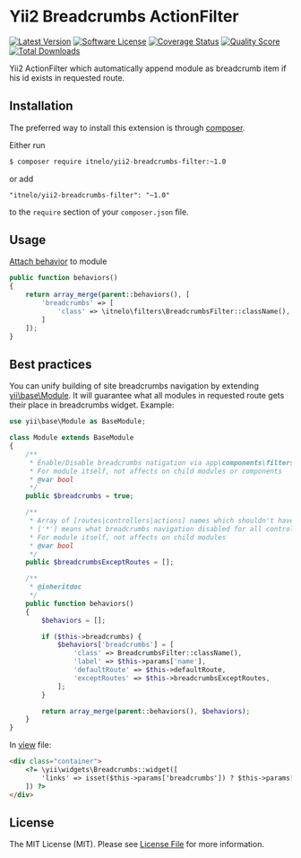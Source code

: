 # Yii2 Breadcrumbs ActionFilter

[![Latest Version](https://img.shields.io/github/tag/itnelo/yii2-breadcrumbs-filter.svg?style=flat-square&label=release)](https://github.com/itnelo/yii2-breadcrumbs-filter/tags)
[![Software License](https://img.shields.io/badge/license-MIT-brightgreen.svg?style=flat-square)](LICENSE.md)
[![Coverage Status](https://img.shields.io/scrutinizer/coverage/g/itnelo/yii2-breadcrumbs-filter.svg?style=flat-square)](https://scrutinizer-ci.com/g/itnelo/yii2-breadcrumbs-filter/code-structure)
[![Quality Score](https://img.shields.io/scrutinizer/g/itnelo/yii2-breadcrumbs-filter.svg?style=flat-square)](https://scrutinizer-ci.com/g/itnelo/yii2-breadcrumbs-filter)
[![Total Downloads](https://img.shields.io/packagist/dt/itnelo/yii2-breadcrumbs-filter.svg?style=flat-square)](https://packagist.org/packages/itnelo/yii2-breadcrumbs-filter)

Yii2 ActionFilter which automatically append module as breadcrumb item if his id exists in requested route.

## Installation

The preferred way to install this extension is through [composer](http://getcomposer.org/download/).

Either run

```bash
$ composer require itnelo/yii2-breadcrumbs-filter:~1.0
```

or add

```
"itnelo/yii2-breadcrumbs-filter": "~1.0"
```

to the `require` section of your `composer.json` file.

## Usage

[Attach behavior](http://www.yiiframework.com/doc-2.0/guide-concept-behaviors.html#attaching-behaviors) to module

```PHP
public function behaviors()
{
    return array_merge(parent::behaviors(), [
        'breadcrumbs' => [
            'class' => \itnelo\filters\BreadcrumbsFilter::className(),
        ]
    ]);
}
```

## Best practices

You can unify building of site breadcrumbs navigation by extending [yii\base\Module](http://www.yiiframework.com/doc-2.0/yii-base-module.html).
It will guarantee what all modules in requested route gets their place in breadcrumbs widget. Example:

```PHP
use yii\base\Module as BaseModule;

class Module extends BaseModule
{
    /**
     * Enable/Disable breadcrumbs natigation via app\components\filters\BreadcrumbsFilter
     * For module itself, not affects on child modules or components
     * @var bool
     */
    public $breadcrumbs = true;

    /**
     * Array of [routes|controllers|actions] names which shouldn't have breadcrumbs
     * ['*'] means what breadcrumbs navigation disabled for all controllers and actions (direct childs)
     * For module itself, not affects on child modules
     * @var bool
     */
    public $breadcrumbsExceptRoutes = [];

    /**
     * @inheritdoc
     */
    public function behaviors()
    {
        $behaviors = [];

        if ($this->breadcrumbs) {
            $behaviors['breadcrumbs'] = [
                'class' => BreadcrumbsFilter::className(),
                'label' => $this->params['name'],
                'defaultRoute' => $this->defaultRoute,
                'exceptRoutes' => $this->breadcrumbsExceptRoutes,
            ];
        }

        return array_merge(parent::behaviors(), $behaviors);
    }
}
```

In [view](https://github.com/yiisoft/yii2/blob/master/docs/guide/structure-views.md) file:

```HTML
<div class="container">
    <?= \yii\widgets\Breadcrumbs::widget([
        'links' => isset($this->params['breadcrumbs']) ? $this->params['breadcrumbs'] : [],
    ]) ?>
</div>
```

## License

The MIT License (MIT). Please see [License File](LICENSE.md) for more information.